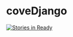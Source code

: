 # coveDjango

[![Stories in Ready](https://badge.waffle.io/Octowl/coveDjango.png?label=ready&title=Ready)](http://waffle.io/Octowl/coveDjango)

